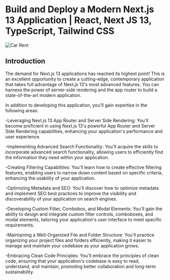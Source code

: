 # Build and Deploy a Modern Next.js 13 Application | React, Next JS 13, TypeScript, Tailwind CSS
![Car Rent]([file:///C:/Users/computer/OneDrive/Desktop/1.png](https://drive.google.com/file/d/17UXYA77hduC83w0uENzNszVRoYM8DGp1/view?usp=sharing))

## Introduction
The demand for Next.js 13 applications has reached its highest point! This is an excellent opportunity to create a cutting-edge, contemporary application that takes full advantage of Next.js 13's most advanced features. You can harness the power of server-side rendering and the app router to build a state-of-the-art modern application.
 
In addition to developing this application, you'll gain expertise in the following areas:

-Leveraging Next.js 13 App Router and Server Side Rendering: You'll become proficient in using Next.js 13's powerful App Router and Server Side Rendering capabilities, enhancing your application's performance and user experience.

-Implementing Advanced Search Functionality: You'll acquire the skills to incorporate advanced search functionality, allowing users to efficiently find the information they need within your application.

-Creating Filtering Capabilities: You'll learn how to create effective filtering features, enabling users to narrow down content based on specific criteria, enhancing the usability of your application.

-Optimizing Metadata and SEO: You'll discover how to optimize metadata and implement SEO best practices to improve the visibility and discoverability of your application on search engines.

-Developing Custom Filter, Combobox, and Modal Elements: You'll gain the ability to design and integrate custom filter controls, comboboxes, and modal elements, tailoring your application's user interface to meet specific requirements.

-Maintaining a Well-Organized File and Folder Structure: You'll practice organizing your project files and folders efficiently, making it easier to manage and maintain your codebase as your application grows.

-Embracing Clean Code Principles: You'll embrace the principles of clean code, ensuring that your application's codebase is easy to read, understand, and maintain, promoting better collaboration and long-term sustainability.
